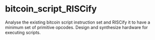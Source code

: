 # bitcoin_script_RISCify
Analyse the existing bitcoin script instruction set and RISCify it to have a minimum set of primitive opcodes. Design and synthesize hardware for executing scripts.
